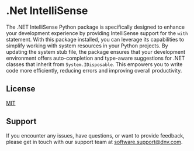# .Net IntelliSense

The .NET IntelliSense Python package is specifically designed to enhance your development experience by providing IntelliSense support for the `with` statement. With this package installed, you can leverage its capabilities to simplify working with system resources in your Python projects. By updating the system stub file, the package ensures that your development environment offers auto-completion and type-aware suggestions for .NET classes that inherit from `System.IDisposable`. This empowers you to write code more efficiently, reducing errors and improving overall productivity.

## License

[MIT](https://choosealicense.com/licenses/mit/)

## Support

If you encounter any issues, have questions, or want to provide feedback, please get in touch with our support team at software.support@dnv.com.
